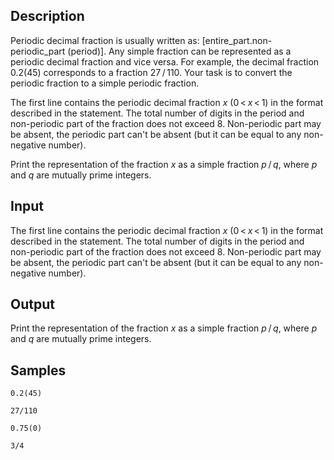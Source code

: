 ## Description

<div><p>Periodic decimal fraction is usually written as: <span class="tex-font-style-tt">[entire_part.non-periodic_part (period)]</span>. Any simple fraction can be represented as a periodic decimal fraction and vice versa. For example, the decimal fraction <span class="tex-span">0.2(45)</span> corresponds to a fraction <span class="tex-span">27 / 110</span>. Your task is to convert the periodic fraction to a simple periodic fraction.</p></div><div class="input-specification"><p>The first line contains the periodic decimal fraction <span class="tex-span"><i>x</i></span> (<span class="tex-span">0 &lt; <i>x</i> &lt; 1</span>) in the format described in the statement. The total number of digits in the period and non-periodic part of the fraction does not exceed 8. Non-periodic part may be absent, the periodic part can't be absent (but it can be equal to any non-negative number).</p></div><div class="output-specification"><p>Print the representation of the fraction <span class="tex-span"><i>x</i></span> as a simple fraction <span class="tex-span"><i>p</i> / <i>q</i></span>, where <span class="tex-span"><i>p</i></span> and <span class="tex-span"><i>q</i></span> are mutually prime integers.</p></div>

## Input

<p>The first line contains the periodic decimal fraction <span class="tex-span"><i>x</i></span> (<span class="tex-span">0 &lt; <i>x</i> &lt; 1</span>) in the format described in the statement. The total number of digits in the period and non-periodic part of the fraction does not exceed 8. Non-periodic part may be absent, the periodic part can't be absent (but it can be equal to any non-negative number).</p>

## Output

<p>Print the representation of the fraction <span class="tex-span"><i>x</i></span> as a simple fraction <span class="tex-span"><i>p</i> / <i>q</i></span>, where <span class="tex-span"><i>p</i></span> and <span class="tex-span"><i>q</i></span> are mutually prime integers.</p>

## Samples

```input1
0.2(45)

```

```output1
27/110

```






```input2
0.75(0)

```

```output2
3/4

```




